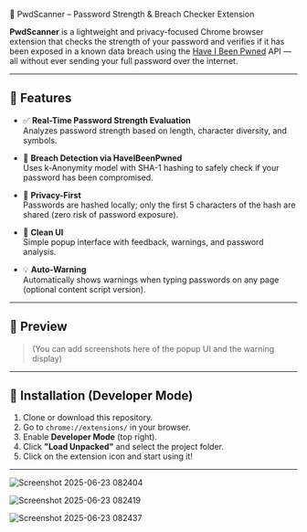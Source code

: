 🔐 PwdScanner – Password Strength & Breach Checker Extension

**PwdScanner** is a lightweight and privacy-focused Chrome browser extension that checks the strength of your password and verifies if it has been exposed in a known data breach using the [Have I Been Pwned](https://haveibeenpwned.com) API — all without ever sending your full password over the internet.

---

## 🌟 Features

- ✅ **Real-Time Password Strength Evaluation**  
  Analyzes password strength based on length, character diversity, and symbols.

- 🔎 **Breach Detection via HaveIBeenPwned**  
  Uses k-Anonymity model with SHA-1 hashing to safely check if your password has been compromised.

- 🔐 **Privacy-First**  
  Passwords are hashed locally; only the first 5 characters of the hash are shared (zero risk of password exposure).

- 🎨 **Clean UI**  
  Simple popup interface with feedback, warnings, and password analysis.

- 💡 **Auto-Warning**  
  Automatically shows warnings when typing passwords on any page (optional content script version).

---

## 📸 Preview

> (You can add screenshots here of the popup UI and the warning display)

---

## 🚀 Installation (Developer Mode)

1. Clone or download this repository.
2. Go to `chrome://extensions/` in your browser.
3. Enable **Developer Mode** (top right).
4. Click **"Load Unpacked"** and select the project folder.
5. Click on the extension icon and start using it!

---
![Screenshot 2025-06-23 082404](https://github.com/user-attachments/assets/9cb8814e-30f7-4030-bacb-33e74c1ed537)


![Screenshot 2025-06-23 082419](https://github.com/user-attachments/assets/4349b9ad-ab90-46d0-89ae-8caaeb6d0965)


![Screenshot 2025-06-23 082437](https://github.com/user-attachments/assets/f9cfc9a1-ff95-49b1-9f33-75c5aa03ed9e)
